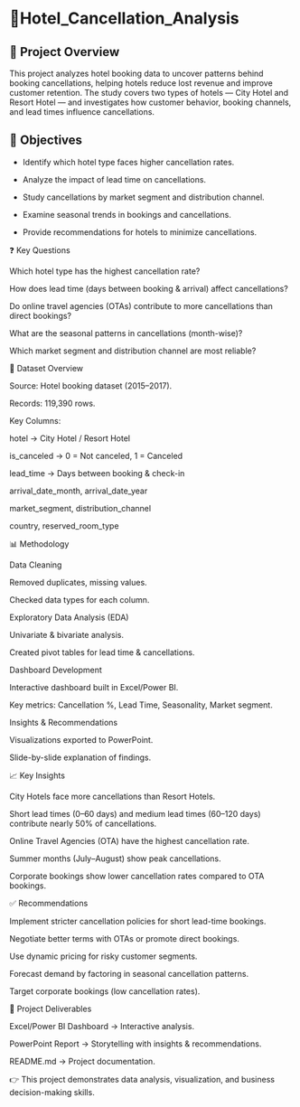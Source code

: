 # 🏬Hotel_Cancellation_Analysis
## 📌 Project Overview

This project analyzes hotel booking data to uncover patterns behind booking cancellations, helping hotels reduce lost revenue and improve customer retention. The study covers two types of hotels — City Hotel and Resort Hotel — and investigates how customer behavior, booking channels, and lead times influence cancellations.

## 🎯 Objectives

- Identify which hotel type faces higher cancellation rates.

- Analyze the impact of lead time on cancellations.
  
- Study cancellations by market segment and distribution channel.

- Examine seasonal trends in bookings and cancellations.

- Provide recommendations for hotels to minimize cancellations.

❓ Key Questions

Which hotel type has the highest cancellation rate?

How does lead time (days between booking & arrival) affect cancellations?

Do online travel agencies (OTAs) contribute to more cancellations than direct bookings?

What are the seasonal patterns in cancellations (month-wise)?

Which market segment and distribution channel are most reliable?

📂 Dataset Overview

Source: Hotel booking dataset (2015–2017).

Records: 119,390 rows.

Key Columns:

hotel → City Hotel / Resort Hotel

is_canceled → 0 = Not canceled, 1 = Canceled

lead_time → Days between booking & check-in

arrival_date_month, arrival_date_year

market_segment, distribution_channel

country, reserved_room_type

📊 Methodology

Data Cleaning

Removed duplicates, missing values.

Checked data types for each column.

Exploratory Data Analysis (EDA)

Univariate & bivariate analysis.

Created pivot tables for lead time & cancellations.

Dashboard Development

Interactive dashboard built in Excel/Power BI.

Key metrics: Cancellation %, Lead Time, Seasonality, Market segment.

Insights & Recommendations

Visualizations exported to PowerPoint.

Slide-by-slide explanation of findings.

📈 Key Insights

City Hotels face more cancellations than Resort Hotels.

Short lead times (0–60 days) and medium lead times (60–120 days) contribute nearly 50% of cancellations.

Online Travel Agencies (OTA) have the highest cancellation rate.

Summer months (July–August) show peak cancellations.

Corporate bookings show lower cancellation rates compared to OTA bookings.

✅ Recommendations

Implement stricter cancellation policies for short lead-time bookings.

Negotiate better terms with OTAs or promote direct bookings.

Use dynamic pricing for risky customer segments.

Forecast demand by factoring in seasonal cancellation patterns.

Target corporate bookings (low cancellation rates).

📂 Project Deliverables

Excel/Power BI Dashboard → Interactive analysis.

PowerPoint Report → Storytelling with insights & recommendations.

README.md → Project documentation.

👉 This project demonstrates data analysis, visualization, and business decision-making skills.
